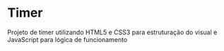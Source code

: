 # Timer
Projeto de timer utilizando HTML5 e CSS3 para estruturação do visual e JavaScript para lógica de funcionamento
